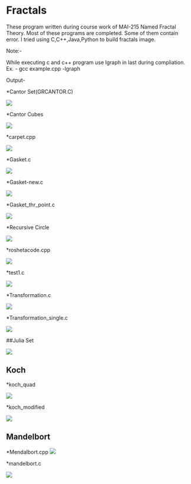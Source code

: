 # Fractals

These program written during course work of MAI-215 Named Fractal Theory.
Most of these programs are completed. Some of them contain error.
I tried using C,C++,Java,Python to build fractals image.

Note:-

While executing c and c++ program use lgraph in last during compliation.
Ex. - gcc example.cpp -lgraph

Output- 

*Cantor Set(GRCANTOR.C)

<img src="./img/cantorset.png">

*Cantor Cubes

<img src="./img/Cantorcubes.gif">

*carpet.cpp

<img src="./img/carpet.png">

*Gasket.c

<img src="./img/gasket.png">

*Gasket-new.c

<img src="./img/gasket-new.png">

*Gasket_thr_point.c 

<img src="./img/gasket_pointwise.png">

*Recursive Circle

<img src="./img/recursive_circle.png">

*roshetacode.cpp

<img src="./img/roshetacode.png">

*test1.c

<img src="./img/test1.png">

*Transformation.c

<img src="./img/transformation.png">

*Transformation_single.c

<img src="./img/transformation_single.png">

##Julia Set

<img src="./img/julia_set.png">

## Koch
*koch_quad

<img src="./img/koch_quad.png">

*koch_modified

<img src="./img/koch_modified.png">

## Mandelbort

*Mendalbort.cpp
<img src="./img/mendalbort.png">

*mandelbort.c

<img src="./img/mandelbort.png">
